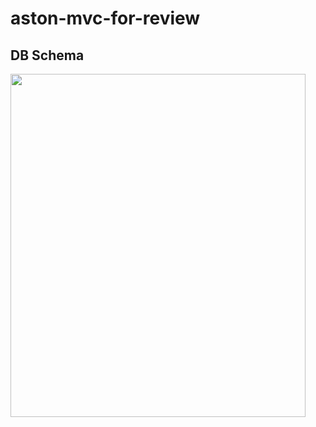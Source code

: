# aston-mvc-for-review

## DB Schema
<img src="https://user-images.githubusercontent.com/82210425/221541135-400ffe24-713a-4edb-8daa-a8453dc809e6.png" width="472" height="549">

